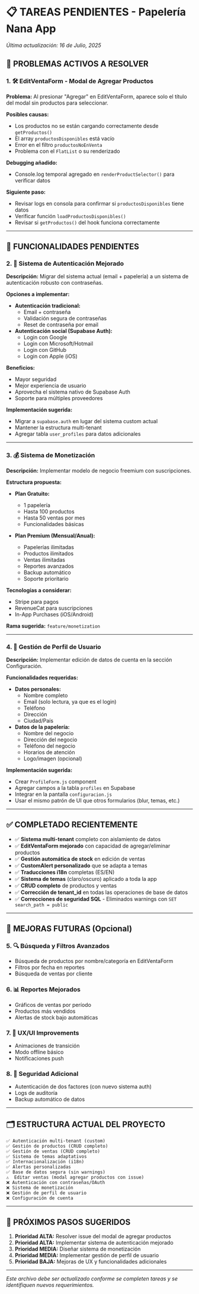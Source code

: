 # 📋 TAREAS PENDIENTES - Papelería Nana App

_Última actualización: 16 de Julio, 2025_

## 🔧 PROBLEMAS ACTIVOS A RESOLVER

### 1. 🛠️ EditVentaForm - Modal de Agregar Productos

**Problema:** Al presionar "Agregar" en EditVentaForm, aparece solo el título del modal sin productos para seleccionar.

**Posibles causas:**

- Los productos no se están cargando correctamente desde `getProductos()`
- El array `productosDisponibles` está vacío
- Error en el filtro `productosNoEnVenta`
- Problema con el `FlatList` o su renderizado

**Debugging añadido:**

- Console.log temporal agregado en `renderProductSelector()` para verificar datos

**Siguiente paso:**

- Revisar logs en consola para confirmar si `productosDisponibles` tiene datos
- Verificar función `loadProductosDisponibles()`
- Revisar si `getProductos()` del hook funciona correctamente

---

## 🚀 FUNCIONALIDADES PENDIENTES

### 2. 🔐 Sistema de Autenticación Mejorado

**Descripción:** Migrar del sistema actual (email + papelería) a un sistema de autenticación robusto con contraseñas.

**Opciones a implementar:**

- **Autenticación tradicional:**
  - Email + contraseña
  - Validación segura de contraseñas
  - Reset de contraseña por email
- **Autenticación social (Supabase Auth):**
  - Login con Google
  - Login con Microsoft/Hotmail
  - Login con GitHub
  - Login con Apple (iOS)

**Beneficios:**

- Mayor seguridad
- Mejor experiencia de usuario
- Aprovecha el sistema nativo de Supabase Auth
- Soporte para múltiples proveedores

**Implementación sugerida:**

- Migrar a `supabase.auth` en lugar del sistema custom actual
- Mantener la estructura multi-tenant
- Agregar tabla `user_profiles` para datos adicionales

---

### 3. 💰 Sistema de Monetización

**Descripción:** Implementar modelo de negocio freemium con suscripciones.

**Estructura propuesta:**

- **Plan Gratuito:**

  - 1 papelería
  - Hasta 100 productos
  - Hasta 50 ventas por mes
  - Funcionalidades básicas

- **Plan Premium (Mensual/Anual):**
  - Papelerías ilimitadas
  - Productos ilimitados
  - Ventas ilimitadas
  - Reportes avanzados
  - Backup automático
  - Soporte prioritario

**Tecnologías a considerar:**

- Stripe para pagos
- RevenueCat para suscripciones
- In-App Purchases (iOS/Android)

**Rama sugerida:** `feature/monetization`

---

### 4. 👤 Gestión de Perfil de Usuario

**Descripción:** Implementar edición de datos de cuenta en la sección Configuración.

**Funcionalidades requeridas:**

- **Datos personales:**
  - Nombre completo
  - Email (solo lectura, ya que es el login)
  - Teléfono
  - Dirección
  - Ciudad/País
- **Datos de la papelería:**
  - Nombre del negocio
  - Dirección del negocio
  - Teléfono del negocio
  - Horarios de atención
  - Logo/imagen (opcional)

**Implementación sugerida:**

- Crear `ProfileForm.js` component
- Agregar campos a la tabla `profiles` en Supabase
- Integrar en la pantalla `configuracion.js`
- Usar el mismo patrón de UI que otros formularios (blur, temas, etc.)

---

## ✅ COMPLETADO RECIENTEMENTE

- ✅ **Sistema multi-tenant** completo con aislamiento de datos
- ✅ **EditVentaForm mejorado** con capacidad de agregar/eliminar productos
- ✅ **Gestión automática de stock** en edición de ventas
- ✅ **CustomAlert personalizado** que se adapta a temas
- ✅ **Traducciones i18n** completas (ES/EN)
- ✅ **Sistema de temas** (claro/oscuro) aplicado a toda la app
- ✅ **CRUD completo** de productos y ventas
- ✅ **Corrección de tenant_id** en todas las operaciones de base de datos
- ✅ **Correcciones de seguridad SQL** - Eliminados warnings con `SET search_path = public`

---

## 📱 MEJORAS FUTURAS (Opcional)

### 5. 🔍 Búsqueda y Filtros Avanzados

- Búsqueda de productos por nombre/categoría en EditVentaForm
- Filtros por fecha en reportes
- Búsqueda de ventas por cliente

### 6. 📊 Reportes Mejorados

- Gráficos de ventas por período
- Productos más vendidos
- Alertas de stock bajo automáticas

### 7. 🎨 UX/UI Improvements

- Animaciones de transición
- Modo offline básico
- Notificaciones push

### 8. 🔐 Seguridad Adicional

- Autenticación de dos factores (con nuevo sistema auth)
- Logs de auditoría
- Backup automático de datos

---

## 🗂️ ESTRUCTURA ACTUAL DEL PROYECTO

```
✅ Autenticación multi-tenant (custom)
✅ Gestión de productos (CRUD completo)
✅ Gestión de ventas (CRUD completo)
✅ Sistema de temas adaptativos
✅ Internacionalización (i18n)
✅ Alertas personalizadas
✅ Base de datos segura (sin warnings)
⚠️  Editar ventas (modal agregar productos con issue)
❌ Autenticación con contraseñas/OAuth
❌ Sistema de monetización
❌ Gestión de perfil de usuario
❌ Configuración de cuenta
```

---

## 🔄 PRÓXIMOS PASOS SUGERIDOS

1. **Prioridad ALTA:** Resolver issue del modal de agregar productos
2. **Prioridad ALTA:** Implementar sistema de autenticación mejorado
3. **Prioridad MEDIA:** Diseñar sistema de monetización
4. **Prioridad MEDIA:** Implementar gestión de perfil de usuario
5. **Prioridad BAJA:** Mejoras de UX y funcionalidades adicionales

---

_Este archivo debe ser actualizado conforme se completen tareas y se identifiquen nuevos requerimientos._
